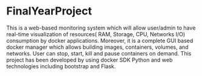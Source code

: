 # FinalYearProject
This is a web-based monitoring system which will allow user/admin to have real-time visualization of resources( RAM, Storage, CPU, Networks I/O) consumption by docker 
applications. Moreover, it is a complete GUI based docker manager which allows building images, containers, volumes, and networks.
User can stop, start, kill and pause containers on demand. This project has been developed by using docker SDK Python and web technologies including bootstrap and Flask.

